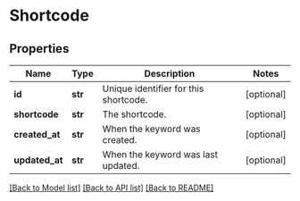 # Shortcode

## Properties
Name | Type | Description | Notes
------------ | ------------- | ------------- | -------------
**id** | **str** | Unique identifier for this shortcode. | [optional] 
**shortcode** | **str** | The shortcode. | [optional] 
**created_at** | **str** | When the keyword was created. | [optional] 
**updated_at** | **str** | When the keyword was last updated. | [optional] 

[[Back to Model list]](../README.md#documentation-for-models) [[Back to API list]](../README.md#documentation-for-api-endpoints) [[Back to README]](../README.md)


